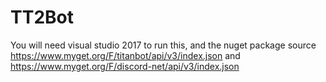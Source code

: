 # TT2Bot

You will need visual studio 2017 to run this, and the nuget package source
https://www.myget.org/F/titanbot/api/v3/index.json
and 
https://www.myget.org/F/discord-net/api/v3/index.json
